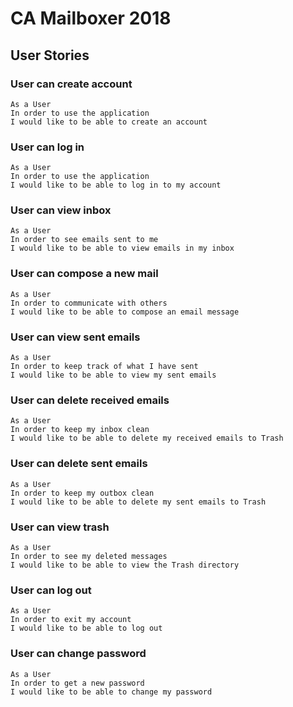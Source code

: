 # CA Mailboxer 2018

## User Stories

### User can create account
``` 
As a User
In order to use the application
I would like to be able to create an account
```

### User can log in
```
As a User
In order to use the application
I would like to be able to log in to my account
```
### User can view inbox
```
As a User
In order to see emails sent to me
I would like to be able to view emails in my inbox
```

### User can compose a new mail
```
As a User
In order to communicate with others 
I would like to be able to compose an email message
```

### User can view sent emails
```
As a User
In order to keep track of what I have sent
I would like to be able to view my sent emails
```
### User can delete received emails
```
As a User
In order to keep my inbox clean
I would like to be able to delete my received emails to Trash
```

### User can delete sent emails
```
As a User
In order to keep my outbox clean
I would like to be able to delete my sent emails to Trash
```

### User can view trash
```
As a User
In order to see my deleted messages
I would like to be able to view the Trash directory
```

### User can log out
```
As a User
In order to exit my account
I would like to be able to log out
```

### User can change password
```
As a User
In order to get a new password
I would like to be able to change my password
```